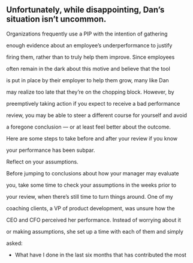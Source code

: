 ## Unfortunately, while disappointing, Dan’s situation isn’t uncommon.

Organizations frequently use a PIP with the intention of gathering

enough evidence about an employee’s underperformance to justify

firing them, rather than to truly help them improve. Since employees

often remain in the dark about this motive and believe that the tool

is put in place by their employer to help them grow, many like Dan

may realize too late that they’re on the chopping block. However, by

preemptively taking action if you expect to receive a bad performance

review, you may be able to steer a different course for yourself and avoid

a foregone conclusion — or at least feel better about the outcome.

Here are some steps to take before and after your review if you know

your performance has been subpar.

Reflect on your assumptions.

Before jumping to conclusions about how your manager may evaluate

you, take some time to check your assumptions in the weeks prior to

your review, when there’s still time to turn things around. One of my

coaching clients, a VP of product development, was unsure how the

CEO and CFO perceived her performance. Instead of worrying about it

or making assumptions, she set up a time with each of them and simply

asked:

- What have I done in the last six months that has contributed the most